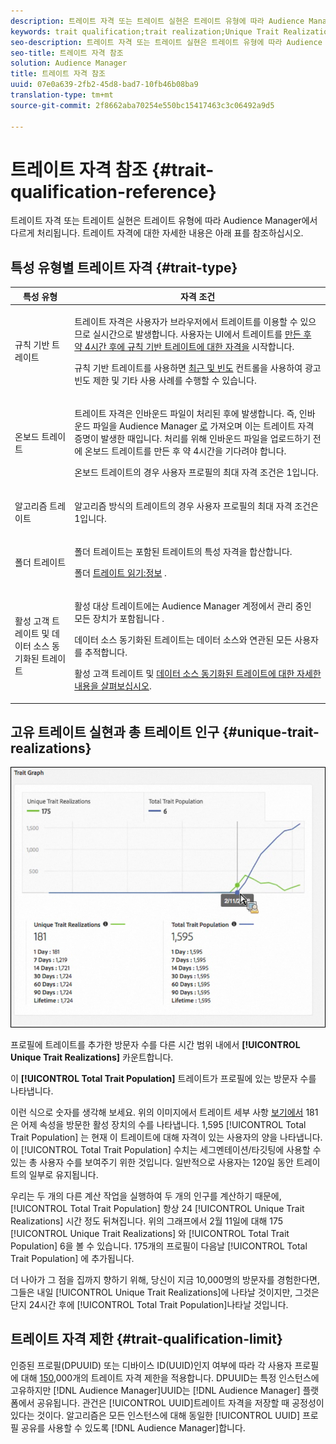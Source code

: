 ```yaml
---
description: 트레이트 자격 또는 트레이트 실현은 트레이트 유형에 따라 Audience Manager에서 다르게 처리됩니다. 트레이트 자격에 대한 자세한 내용은 아래 표를 참조하십시오.
keywords: trait qualification;trait realization;Unique Trait Realizations;UTR;Total Trait Population;TTP
seo-description: 트레이트 자격 또는 트레이트 실현은 트레이트 유형에 따라 Audience Manager에서 다르게 처리됩니다. 트레이트 자격에 대한 자세한 내용은 아래 표를 참조하십시오.
seo-title: 트레이트 자격 참조
solution: Audience Manager
title: 트레이트 자격 참조
uuid: 07e0a639-2fb2-45d8-bad7-10fb46b08ba9
translation-type: tm+mt
source-git-commit: 2f8662aba70254e550bc15417463c3c06492a9d5

---
```



# 트레이트 자격 참조 {#trait-qualification-reference}

트레이트 자격 또는 트레이트 실현은 트레이트 유형에 따라 Audience Manager에서 다르게 처리됩니다. 트레이트 자격에 대한 자세한 내용은 아래 표를 참조하십시오.

## 특성 유형별 트레이트 자격 {#trait-type}

<table id="table_14CD705F376B44EEA9A6C011984356F0"> 
 <thead> 
  <tr> 
   <th colname="col1" class="entry"> 특성 유형 </th> 
   <th colname="col2" class="entry"> 자격 조건 </th> 
  </tr> 
 </thead>
 <tbody> 
  <tr> 
   <td colname="col1"> <p>규칙 기반 트레이트 </p> </td> 
   <td colname="col2"> <p>트레이트 자격은 사용자가 브라우저에서 트레이트를 이용할 수 있으므로 실시간으로 발생합니다. 사용자는 UI에서 트레이트를 <a href="../../features/traits/create-onboarded-rule-based-traits.md#create-rules-based-or-onboarded-traits"> 만든 후 약 4시간 후에 규칙 기반 트레이트에 대한 자격을</a> 시작합니다. </p> <p>규칙 기반 트레이트를 사용하면 <a href="../../features/segments/recency-and-frequency.md"> 최근 및 빈도</a> 컨트롤을 사용하여 광고 빈도 제한 및 기타 사용 사례를 수행할 수 있습니다. </p> </td> 
  </tr> 
  <tr> 
   <td colname="col1"> <p>온보드 트레이트 </p> </td> 
   <td colname="col2"> <p>트레이트 자격은 인바운드 파일이 처리된 후에 발생합니다. 즉, 인바운드 파일을 Audience Manager <a href="../../faq/faq-inbound-data-ingestion.md"> 로</a> 가져오며 이는 트레이트 자격 증명이 발생한 때입니다. 처리를 위해 인바운드 파일을 업로드하기 전에 온보드 트레이트를 만든 후 약 4시간을 기다려야 합니다.  </p> <p> 온보드 트레이트의 경우 사용자 프로필의 최대 자격 조건은 1입니다. </p> </td> 
  </tr> 
  <tr> 
   <td colname="col1"> <p>알고리즘 트레이트 </p> </td> 
   <td colname="col2"> <p>알고리즘 방식의 트레이트의 경우 사용자 프로필의 최대 자격 조건은 1입니다. </p> </td> 
  </tr> 
  <tr> 
   <td colname="col1"> <p>폴더 트레이트 </p> </td> 
   <td colname="col2"> <p>폴더 트레이트는 포함된 트레이트의 특성 자격을 합산합니다. </p> <p>폴더 <a href="../../features/traits/about-folder-traits.md"> 트레이트 읽기:정보</a> . </p> </td> 
  </tr>
  <tr> 
   <td colname="col1"> <p>활성 고객 트레이트 및 데이터 소스 동기화된 트레이트 </p> </td> 
   <td colname="col2"> <p>활성 <span class="wintitle"> 대상</span> 트레이트에는 Audience Manager 계정에서 관리 중인 모든 장치가 <span class="wintitle"> 포함됩니다</span> . </p> <p><span class="wintitle"> 데이터 소스 동기화된</span> 트레이트는 데이터 소스와 연관된 모든 사용자를 추적합니다. </p> <p>활성 고객 트레이트 및 <a href="../../features/traits/client-activity-synced-audience-traits.md"> 데이터 소스 동기화된 트레이트에 대한 자세한 내용을 살펴보십시오</a>. </p> </td>
  </tr>
 </tbody>
</table>

## 고유 트레이트 실현과 총 트레이트 인구 {#unique-trait-realizations}

![](assets/utr-ttp1.png)

프로필에 트레이트를 추가한 방문자 수를 다른 시간 범위 내에서 **[!UICONTROL Unique Trait Realizations]** 카운트합니다.

이 **[!UICONTROL Total Trait Population]** 트레이트가 프로필에 있는 방문자 수를 나타냅니다.

이런 식으로 숫자를 생각해 보세요. 위의 이미지에서 트레이트 세부 사항 [보기에서](../../features/traits/trait-details-page.md) 181은 어제 속성을 방문한 활성 장치의 수를 나타냅니다. 1,595 [!UICONTROL Total Trait Population] 는 현재 이 트레이트에 대해 자격이 있는 사용자의 양을 나타냅니다. 이 [!UICONTROL Total Trait Population] 수치는 세그멘테이션/타깃팅에 사용할 수 있는 총 사용자 수를 보여주기 위한 것입니다. 일반적으로 사용자는 120일 동안 트레이트의 일부로 유지됩니다.

우리는 두 개의 다른 계산 작업을 실행하여 두 개의 인구를 계산하기 때문에, [!UICONTROL Total Trait Population] 항상 24 [!UICONTROL Unique Trait Realizations] 시간 정도 뒤쳐집니다. 위의 그래프에서 2월 11일에 대해 175 [!UICONTROL Unique Trait Realizations] 와 [!UICONTROL Total Trait Population] 6을 볼 수 있습니다. 175개의 프로필이 다음날 [!UICONTROL Total Trait Population] 에 추가됩니다.

더 나아가 그 점을 집까지 향하기 위해, 당신이 지금 10,000명의 방문자를 경험한다면, 그들은 내일 [!UICONTROL Unique Trait Realizations]에 나타날 것이지만, 그것은 단지 24시간 후에 [!UICONTROL Total Trait Population]나타날 것입니다.

## 트레이트 자격 제한 {#trait-qualification-limit}

인증된 프로필(DPUUID) 또는 디바이스 ID(UUID)인지 여부에 따라 각 사용자 프로필에 대해 [150,](../../reference/ids-in-aam.md)000개의 트레이트 자격 [](../../reference/ids-in-aam.md)제한을 적용합니다. DPUUID는 특정 인스턴스에 고유하지만 [!DNL Audience Manager]UUID는 [!DNL Audience Manager] 플랫폼에서 공유됩니다. 관건은 [!UICONTROL UUID]트레이트 자격을 저장할 때 공정성이 있다는 것이다. 알고리즘은 모든 인스턴스에 대해 동일한 [!UICONTROL UUID] 프로필 공유를 사용할 수 있도록 [!DNL Audience Manager]합니다.
